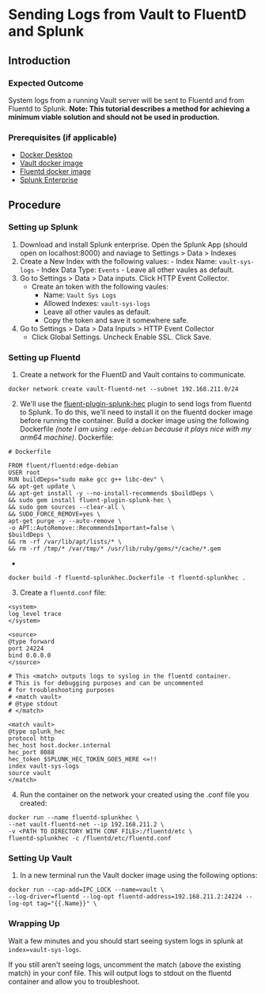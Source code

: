 # Sending Logs from Vault to FluentD and Splunk

## Introduction

### Expected Outcome
System logs from a running Vault server will be sent to Fluentd and from Fluentd to Splunk.
**Note: This tutorial describes a method for achieving a minimum viable solution and should not be used in production.**

### Prerequisites (if applicable)
- [Docker Desktop](https://docs.docker.com/get-docker/)
-  [Vault docker image](https://registry.hub.docker.com/_/vault/)
-  [Fluentd docker image](https://hub.docker.com/r/fluent/fluentd/)
- [Splunk Enterprise](https://www.splunk.com/en_us/products/splunk-enterprise.html)

## Procedure

### Setting up Splunk
1. Download and install Splunk enterprise. Open the Splunk App (should open on localhost:8000) and naviage to Settings > Data > Indexes
2. Create a New Index with the following values:
		- Index Name: `vault-sys-logs`
		- Index Data Type: `Events`
		- Leave all other vaules as default.
3. Go to Settings > Data > Data inputs. Click HTTP Event Collector.
	- Create an token with the following vaules:
		- Name: `Vault Sys Logs`
		- Allowed Indexes: `vault-sys-logs`
		- Leave all other vaules as default.
		- Copy the token and save it somewhere safe.
4. Go to Settings > Data > Data Inputs > HTTP Event Collector
	-  Click Global Settings. Uncheck Enable SSL. Click Save.

### Setting up Fluentd
1.  Create a network for the FluentD and Vault contains to communicate.
   ```
   docker network create vault-fluentd-net --subnet 192.168.211.0/24
```
2. We'll use the [fluent-plugin-splunk-hec](https://github.com/splunk/fluent-plugin-splunk-hec) plugin to send logs from fluentd to Splunk. To do this, we'll need to install it on the fluentd docker image before running the container. Build a docker image using the following Dockerfile *(note I am using `:edge-debian` because it plays nice with my arm64 machine)*. Dockerfile:
```
# Dockerfile

FROM fluent/fluentd:edge-debian
USER root
RUN buildDeps="sudo make gcc g++ libc-dev" \
&& apt-get update \
&& apt-get install -y --no-install-recommends $buildDeps \
&& sudo gem install fluent-plugin-splunk-hec \
&& sudo gem sources --clear-all \
&& SUDO_FORCE_REMOVE=yes \
apt-get purge -y --auto-remove \
-o APT::AutoRemove::RecommendsImportant=false \
$buildDeps \
&& rm -rf /var/lib/apt/lists/* \
&& rm -rf /tmp/* /var/tmp/* /usr/lib/ruby/gems/*/cache/*.gem
```
-
```
docker build -f fluentd-splunkhec.Dockerfile -t fluentd-splunkhec .
```
3. Create a `fluentd.conf` file:
```
<system>
log_level trace
</system>

<source>
@type forward
port 24224
bind 0.0.0.0
</source>

# This <match> outputs logs to syslog in the fluentd container.
# This is for debugging purposes and can be uncommented
# for troubleshooting purposes
# <match vault>
# @type stdout
# </match>

<match vault>
@type splunk_hec
protocol http
hec_host host.docker.internal
hec_port 8088
hec_token $SPLUNK_HEC_TOKEN_GOES_HERE <=!!
index vault-sys-logs
source vault
</match>
```
4. Run the container on the network your created using the .conf file you created:
```
docker run --name fluentd-splunkhec \
--net vault-fluentd-net --ip 192.168.211.2 \
-v <PATH TO DIRECTORY WITH CONF FILE>:/fluentd/etc \
fluentd-splunkhec -c /fluentd/etc/fluentd.conf
```

### Setting Up Vault
1. In a new terminal run the Vault docker image using the following options:
```
docker run --cap-add=IPC_LOCK --name=vault \
--log-driver=fluentd --log-opt fluentd-address=192.168.211.2:24224 --log-opt tag="{{.Name}}" \
```

### Wrapping Up
Wait a few minutes and you should start seeing system logs in splunk at `index=vault-sys-logs`.

If you still aren't seeing logs, uncomment the match (above the existing match) in your conf file. This will output logs to stdout on the fluentd container and allow you to troubleshoot.
